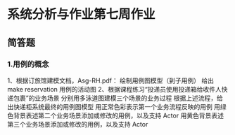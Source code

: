 # 系统分析与作业第七周作业
## 简答题

### 1.用例的概念


1、根据订旅馆建模文档，Asg-RH.pdf：
绘制用例图模型（到子用例）
给出 make reservation 用例的活动图
2、根据课程练习“投递员使用投递箱给收件人快递包裹”的业务场景
分别用多泳道图建模三个场景的业务过程
根据上述流程，给出快递柜系统最终的用例图模型
用正常色彩表示第一个业务流程反映的用例
用绿色背景表述第二个业务场景添加或修改的用例，以及支持 Actor
用黄色背景表述第三个业务场景添加或修改的用例，以及支持 Actor
